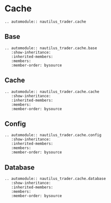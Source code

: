 # Cache

```{eval-rst}
.. automodule:: nautilus_trader.cache
```

## Base

```{eval-rst}
.. automodule:: nautilus_trader.cache.base
   :show-inheritance:
   :inherited-members:
   :members:
   :member-order: bysource
```

## Cache

```{eval-rst}
.. automodule:: nautilus_trader.cache.cache
   :show-inheritance:
   :inherited-members:
   :members:
   :member-order: bysource
```

## Config

```{eval-rst}
.. automodule:: nautilus_trader.cache.config
   :show-inheritance:
   :inherited-members:
   :members:
   :member-order: bysource
```

## Database

```{eval-rst}
.. automodule:: nautilus_trader.cache.database
   :show-inheritance:
   :inherited-members:
   :members:
   :member-order: bysource
```

